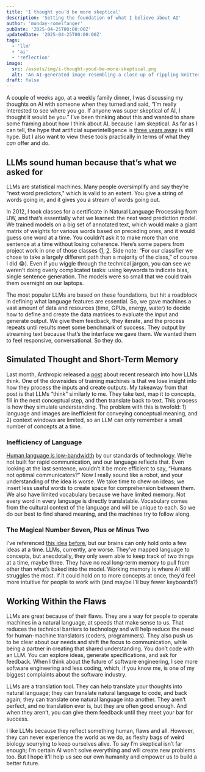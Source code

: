 ```yaml
---
title: 'I thought you’d be more skeptical'
description: 'Setting the foundation of what I believe about AI'
author: 'monday-romelfanger'
pubDate: '2025-04-25T00:00:00Z'
updatedDate: '2025-04-25T00:00:00Z'
tags:
  - 'llm'
  - 'ai'
  - 'reflection'
image:
  src: /assets/img/i-thought-youd-be-more-skeptical.png
  alt: 'An AI-generated image resembling a close-up of rippling knitted fabric. The fabric appears mint green with flowing streaks of coral and golden tones, creating an organic, slightly surreal texture.'
draft: false
---
```


A couple of weeks ago, at a weekly family dinner, I was discussing my thoughts on AI with someone when they turned and said, “I’m really interested to see where you go. If anyone was super skeptical of AI, I thought it would be you.” I’ve been thinking about this and wanted to share some framing about how I think about AI, because I am skeptical. As far as I can tell, the hype that artificial superintelligence is [three years away](https://venturebeat.com/ai/2027-agi-forecast-maps-a-24-month-sprint-to-human-level-ai/) is still hype. But I also want to view these tools practically in terms of what they _can_ offer and do.

## LLMs sound human because that’s what we asked for

LLMs are statistical machines. Many people oversimplify and say they’re “next word predictors," which is valid to an extent. You give a string of words going in, and it gives you a stream of words going out.

In 2012, I took classes for a certificate in Natural Language Processing from UW, and that’s essentially what we learned: the next word prediction model. We trained models on a big set of annotated text, which would make a giant matrix of weights for various words based on preceding ones, and it would guess one word at a time. You couldn’t ask it to make more than one sentence at a time without losing coherence. Here’s some papers from project work in one of those classes ([1](/assets/files/2025-04-25/Project1-2-report.pdf), [2](/assets/files/2025-04-25/Project2-report.pdf). Side note: “For our classifier we chose to take a largely different path than a majority of the class,” of course I did 😂). Even if you wiggle through the technical jargon, you can see we weren’t doing overly complicated tasks: using keywords to indicate bias, single sentence generation. The models were so small that we could train them overnight on our laptops.

The most popular LLMs are based on these foundations, but hit a roadblock in defining what language features are essential. So, we gave machines a vast amount of data and resources (time, GPUs, energy, water) to decide how to define and create the data matrices to evaluate the input and generate output. We give them feedback, they iterate, and the process repeats until results meet some benchmark of success. They output by streaming text because that’s the interface we gave them. We wanted them to feel responsive, conversational. So they do.

## Simulated Thought and Short-Term Memory

Last month, Anthropic released a [post](https://www.anthropic.com/research/tracing-thoughts-language-model) about recent research into how LLMs think. One of the downsides of training machines is that we lose insight into how they process the inputs and create outputs. My takeaway from that post is that LLMs “think” similarly to me. They take text, map it to concepts, fill in the next conceptual step, and then translate back to text. This process is how they simulate understanding. The problem with this is twofold: 1) language and images are inefficient for conveying conceptual meaning, and 2) context windows are limited, so an LLM can only remember a small number of concepts at a time.

### Inefficiency of Language

[Human language is low-bandwidth](https://www.science.org/doi/10.1126/sciadv.aaw2594) by our standards of technology. We’re not built for rapid communication, and our language reflects that. Even looking at the last sentence, wouldn’t it be more efficient to say, “Humans not optimal communicators?” Now I really sound like a robot, and your understanding of the idea is worse. We take time to chew on ideas; we insert less useful words to create space for comprehension between them. We also have limited vocabulary because we have limited memory. Not every word in every language is directly translatable. Vocabulary comes from the cultural context of the language and will be unique to each. So we do our best to find shared meaning, and the machines try to follow along.

### The Magical Number Seven, Plus or Minus Two

I’ve referenced [this idea](https://en.wikipedia.org/wiki/The_Magical_Number_Seven,_Plus_or_Minus_Two) [before](https://humans.build.software/blog/micro-commits), but our brains can only hold onto a few ideas at a time. LLMs, currently, are worse. They’ve mapped language to concepts, but anecdotally, they only seem able to keep track of two things at a time, maybe three. They have no real long-term memory to pull from other than what’s baked into the model. Working memory is where AI still struggles the most. If it could hold on to more concepts at once, they’d feel more intuitive for people to work with (and maybe I’ll buy fewer keyboards?)

## Working Within the Flaws

LLMs are great because of their flaws. They are a way for people to operate machines in a natural language, at speeds that make sense to us. That reduces the technical barriers to technology and will help reduce the need for human-machine translators (coders, programmers). They also push us to be clear about our needs and shift the focus to communication, while being a partner in creating that shared understanding. You don’t code with an LLM. You can explore ideas, generate specifications, and ask for feedback. When I think about the future of software engineering, I see more software engineering and less coding, which, if you know me, is one of my biggest complaints about the software industry.

LLMs are a translation tool. They can help translate your thoughts into natural language; they can translate natural language to code, and back again; they can translate one natural language into another. They aren’t perfect, and no translation ever is, but they are often good enough. And when they aren’t, you can give them feedback until they meet your bar for success.

I like LLMs because they reflect something human, flaws and all. However, they can never experience the world as we do, as fleshy bags of weird biology scurrying to keep ourselves alive. To say I’m skeptical isn’t far enough; I’m certain AI won’t solve everything and will create new problems too. But I hope it’ll help us see our own humanity and empower us to build a better future.
